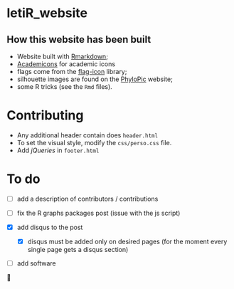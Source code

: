 # letiR_website

## How this website has been built

- Website built with [Rmarkdown](http://rmarkdown.rstudio.com/rmarkdown_websites.html");
- [Academicons](http://jpswalsh.github.io/academicons/) for academic icons
- flags come from the [flag-icon](http://flag-icon-css.lip.is) library;
- silhouette images are found on the [PhyloPic](http://phylopic.org) website;
- some R tricks (see the `Rmd` files).

# Contributing

- Any additional header contain does `header.html`
- To set the visual style, modify the `css/perso.css` file.
- Add *jQueries* in `footer.html`

# To do

- [ ] add a description of contributors / contributions
- [ ] fix the R graphs packages post (issue with the js script)
- [X] add disqus to the post
  - [X] disqus must be added only on desired pages (for the moment every single page gets a disqus section)
- [ ] add software


:blowfish:
